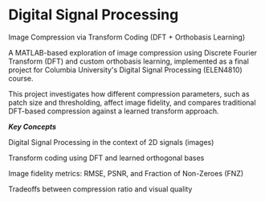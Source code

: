 # Digital Signal Processing 
Image Compression via Transform Coding (DFT + Orthobasis Learning)

A MATLAB-based exploration of image compression using Discrete Fourier Transform (DFT) and custom orthobasis learning, implemented as a final project for Columbia University's Digital Signal Processing (ELEN4810) course.


This project investigates how different compression parameters, such as patch size and thresholding, affect image fidelity, and compares traditional DFT-based compression against a learned transform approach.

**_Key Concepts_**

Digital Signal Processing in the context of 2D signals (images)

Transform coding using DFT and learned orthogonal bases

Image fidelity metrics: RMSE, PSNR, and Fraction of Non-Zeroes (FNZ)

Tradeoffs between compression ratio and visual quality

